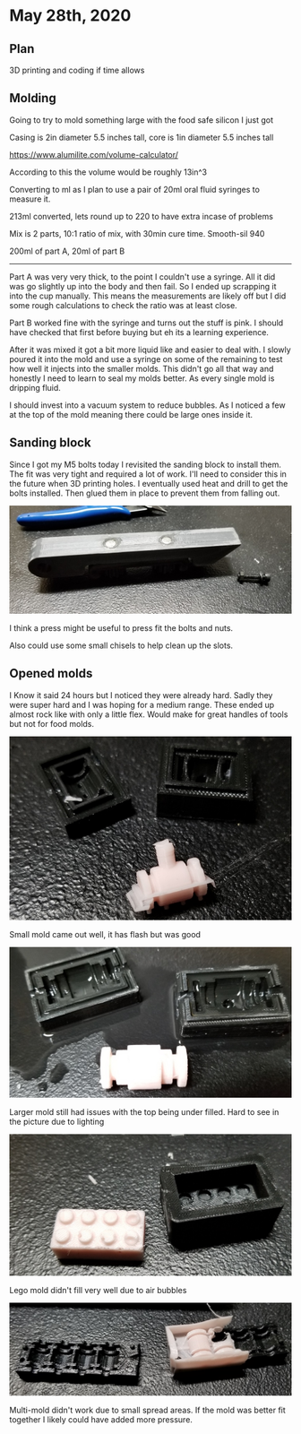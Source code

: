 # May 28th, 2020

## Plan

3D printing and coding if time allows

## Molding

Going to try to mold something large with the food safe silicon I just got

Casing is 2in diameter 5.5 inches tall, core is 1in diameter 5.5 inches tall

https://www.alumilite.com/volume-calculator/

According to this the volume would be roughly 13in^3

Converting to ml as I plan to use a pair of 20ml oral fluid syringes to measure it.

213ml converted, lets round up to 220 to have extra incase of problems

Mix is 2 parts, 10:1 ratio of mix, with 30min cure time. Smooth-sil 940

200ml of part A, 20ml of part B

---

Part A was very very thick, to the point I couldn't use a syringe. All it did was go slightly up into the body and then fail. So I ended up scrapping it into the cup manually. This means the measurements are likely off but I did some rough calculations to check the ratio was at least close.

Part B worked fine with the syringe and turns out the stuff is pink. I should have checked that first before buying but eh its a learning experience.

After it was mixed it got a bit more liquid like and easier to deal with. I slowly poured it into the mold and use a syringe on some of the remaining to test how well it injects into the smaller molds. This didn't go all that way and honestly I need to learn to seal my molds better. As every single mold is dripping fluid.

I should invest into a vacuum system to reduce bubbles. As I noticed a few at the top of the mold meaning there could be large ones inside it.

## Sanding block

Since I got my M5 bolts today I revisited the sanding block to install them. The fit was very tight and required a lot of work. I'll need to consider this in the future when 3D printing holes. I eventually used heat and drill to get the bolts installed. Then glued them in place to prevent them from falling out.

![sanding block with M5 installed](images/2020_05_28_20.19.59.jpg)

I think a press might be useful to press fit the bolts and nuts.

Also could use some small chisels to help clean up the slots.

## Opened molds

I Know it said 24 hours but I noticed they were already hard. Sadly they were super hard and I was hoping for a medium range. These ended up almost rock like with only a little flex. Would make for great handles of tools but not for food molds.

![](images/2020_05_28_20.32.11.jpg)

Small mold came out well, it has flash but was good

![](images/2020_05_28_20.38.30.jpg)

Larger mold still had issues with the top being under filled. Hard to see in the picture due to lighting

![](images/2020_05_28_20.40.12.jpg)

Lego mold didn't fill very well due to air bubbles

![](images/2020_05_28_20.41.14.jpg)

Multi-mold didn't work due to small spread areas. If the mold was better fit together I likely could have added more pressure.